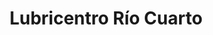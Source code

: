 ---
title: "Lubricentro Río Cuarto"
url: /rio-cuarto/lubricentro-rio-cuarto/
shop: Autowerkstatt
---